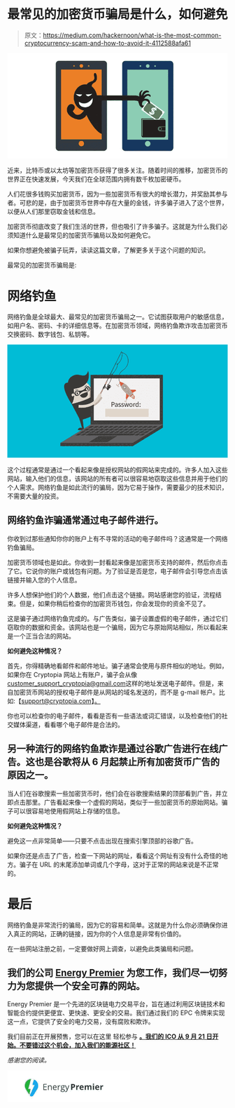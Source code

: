 # 最常见的加密货币骗局是什么，如何避免

> 原文：<https://medium.com/hackernoon/what-is-the-most-common-cryptocurrency-scam-and-how-to-avoid-it-4112588afa61>

![](img/897e7e12091122f66d18150b80f8ad65.png)

近来，比特币或以太坊等加密货币获得了很多关注。随着时间的推移，加密货币的世界正在快速发展，今天我们在全球范围内拥有数千枚加密硬币。

人们花很多钱购买加密货币，因为一些加密货币有很大的增长潜力，并奖励其参与者。可悲的是，由于加密货币世界中存在大量的金钱，许多骗子进入了这个世界，以便从人们那里窃取金钱和信息。

加密货币彻底改变了我们生活的世界，但也吸引了许多骗子。这就是为什么我们必须知道什么是最常见的加密货币骗局以及如何避免它。

如果你想避免被骗子玩弄，读读这篇文章，了解更多关于这个问题的知识。

最常见的加密货币骗局是:

# **网络钓鱼**

网络钓鱼是全球最大、最常见的加密货币骗局之一。它试图获取用户的敏感信息，如用户名、密码、卡的详细信息等。在加密货币领域，网络钓鱼欺诈攻击加密货币交换密码、数字钱包、私钥等。

![](img/f1ab99fac44a9c3ec49222d42a6f2262.png)

这个过程通常是通过一个看起来像是授权网站的假网站来完成的。许多人加入这些网站，输入他们的信息，该网站的所有者可以很容易地窃取这些信息并用于他们的个人需求。网络钓鱼是如此流行的骗局，因为它易于操作，需要最少的技术知识，不需要大量的投资。

## **网络钓鱼诈骗通常通过电子邮件进行。**

你收到过那些通知你你的账户上有不寻常的活动的电子邮件吗？这通常是一个网络钓鱼骗局。

加密货币领域也是如此。你收到一封看起来像是加密货币支持的邮件，然后你点击了它。它说你的账户或钱包有问题。为了验证是否是您，电子邮件会引导您点击该链接并输入您的个人信息。

许多人想保护他们的个人数据，他们点击这个链接。网站感谢您的验证，流程结束。但是，如果你稍后检查你的加密货币钱包，你会发现你的资金不见了。

这是骗子通过网络钓鱼完成的。与广告类似，骗子设置虚假的电子邮件，通过它们窃取你的数据和资金。该网站也是一个骗局，因为它与原始网站相似，所以看起来是一个正当合法的网站。

**如何避免这种情况？**

首先，你得精确地看邮件和邮件地址。骗子通常会使用与原件相似的地址。例如，如果你在 Cryptopia 网站上有账户，骗子会从像[customer_support_cryptopia@gmail.com](mailto:customer_support_cryptopia@gmail.com)这样的地址发送电子邮件。但是，来自加密货币网站的授权电子邮件是从网站的域名发送的，而不是 g-mail 帐户。比如:【support@cryptopia.com】[。](mailto:support@cryptopia.com)

你也可以检查你的电子邮件，看看是否有一些语法或词汇错误，以及检查他们的社交媒体渠道，看看哪个电子邮件是合法的。

## **另一种流行的网络钓鱼欺诈是通过谷歌广告进行在线广告。这也是谷歌将从 6 月起禁止所有加密货币广告的原因之一。**

当人们在谷歌搜索一些加密货币时，他们会在谷歌搜索结果的顶部看到广告，并立即点击那里。广告看起来像一个虚假的网站，类似于一些加密货币的原始网站。骗子可以很容易地使用假网站上存储的信息。

**如何避免这种情况？**

避免这一点非常简单——只要不点击出现在搜索引擎顶部的谷歌广告。

如果你还是点击了广告，检查一下网站的网址，看看这个网址有没有什么奇怪的地方。骗子在 URL 的末尾添加单词或几个字母，这对于正常的网站来说是不正常的。

# 最后

网络钓鱼是非常流行的骗局，因为它的容易和简单。这就是为什么你必须确保你进入真正的网站，正确的链接，因为你的个人信息是非常有价值的。

在一些网站注册之前，一定要做好网上调查，以避免此类骗局和问题。

## 我们的公司 [Energy Premier](https://medium.com/u/e338af49a57a?source=post_page-----4112588afa61--------------------------------) 为您工作，我们尽一切努力为您提供一个安全可靠的网站。

Energy Premier 是一个先进的区块链电力交易平台，旨在通过利用区块链技术和智能合约提供更便宜、更快速、更安全的交易。我们通过我们的 EPC 令牌来实现这一点，它提供了安全的电力交易，没有腐败和欺诈。

我们目前正在开展预售，您可以在这里 轻松参与 [**。我们的 ICO 从 9 月 21 日开始。不要错过这个机会，加入我们的能源社区！**](https://tokensale.energypremier.com/)

*感谢您的阅读。*

![](img/b3b8ba99c83d8703e3768dd7fa3fae3d.png)